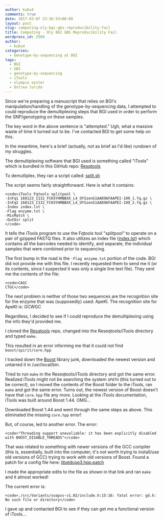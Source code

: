```yaml
---
author: kubu4
comments: true
date: 2017-03-07 23:36:53+00:00
layout: post
slug: computing-oly-bgi-gbs-reproducibility-fail
title: Computing - Oly BGI GBS Reproducibility Fail
wordpress_id: 2509
author:
  - kubu4
categories:
  - Genotype-by-sequencing at BGI
tags:
  - BGI
  - GBS
  - genotype-by-sequencing
  - iTools
  - olympia oyster
  - Ostrea lurida
---
```


Since we're preparing a manuscript that relies on BGI's manipulation/handling of the genotype-by-sequencing data, I attempted to could reproduce the demultiplexing steps that BGI used in order to perform the SNP/genotyping on these samples.

The key word in the above sentence is "attempted." Ugh, what a massive waste of time it turned out to be. I've contacted BGI to get some help on this.

In the meantime, here's a brief (actually, not as brief as I'd like) rundown of my struggles.

The demultiplexing software that BGI used is something called "iTools" which is bundled in this GitHub repo: [Resqtools](https://github.com/BGI-shenzhen/Reseqtools)

To demutliplex, they ran a script called: [split.sh](http://owl.fish.washington.edu/nightingales/O_lurida/20160223_gbs/split.sh)

The script seems fairly straightforward. Here is what it contains:


    
    <code>iTools Fqtools splitpool \
    -InFq1 160123_I132_FCH3YHMBBXX_L4_OYSzenG1AAD96FAAPEI-109_1.fq.gz \
    -InFq2 160123_I132_FCH3YHMBBXX_L4_OYSzenG1AAD96FAAPEI-109_2.fq.gz \
    -Index index.lst \
    -Flag enzyme.txt \
    -MisMatch \
    -OutDir split
    </code>



It tells the iTools program to use the Fqtools tool "splitpool" to operate on a pair of gzipped FASTQ files. It also utilizes an index file ([index.lst](http://owl.fish.washington.edu/nightingales/O_lurida/20160223_gbs/index.lst)) which contains all the barcodes needed to identify, and separate, the individual samples that were combined prior to sequencing.

The first bump in the road is the `-Flag enzyme.txt` portion of the code. BGI did not provide me with this file. I recently requested them to send me it (or its contents, since I suspected it was only a single line text file). They sent me the contents of the file:


    
    <code>CAGC
    CTGC</code>



The next problem is neither of those two sequences are the recognition site for the enzyme that was (supposedly) used: ApeKI. The recognition site for ApeKI is: GCWGC

Regardless, I decided to see if I could reproduce the demultiplexing using the info they'd provided me.

I cloned the [Resqtools](https://github.com/BGI-shenzhen/Reseqtools) repo, changed into the Reseqtools/iTools directory and typed `make`.

This resulted in an error informing me that it could not find `boost/spirit/core.hpp`

I tracked down the [Boost](http://www.boost.org/) library junk, downloaded the newest version and untarred it in /usr/local/bin.

Tried to run `make` in the Reseqtools/iTools directory and got the same error. Realized iTools might not be searching the system `$PATH` (this turned out to be correct), so I moved the contents of the Boost folder to the iTools, ran `make` and got the same error. Turns out, the newest version of Boost doesn't have that `core.hpp` file any more. Looking at the iTools documentation, iTools was built around Boost 1.44. OMG...

Downloaded Boost 1.44 and went through the same steps as above. This eliminated the missing `core.hpp` error!

But, of course, led to another error. The error:


    
    <code>"Threading support unavaliable: it has been explicitly disabled with BOOST_DISABLE_THREADS"</code>



That was related to something with newer versions of the GCC compiler (this is, essentially, built into the computer; it's not worth trying to install/use old versions of GCC) trying to work with old versions of Boost. Found a patch for a config file here: [libstdcpp3.hpp.patch](https://svn.boost.org/trac/boost/attachment/ticket/6165/libstdcpp3.hpp.patch)

I made the appropriate edits to the file as shown in that link and ran `make` and it almost worked!

The current error is:


    
    <code>./src/Variants/soapsv-v1.02/include.h:15:16: fatal error: gd.h: No such file or directory</code>



I gave up and contacted BGI to see if they can get me a functional version of iTools...
